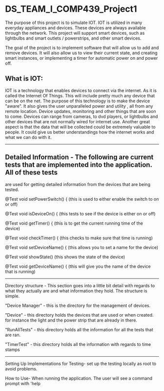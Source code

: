 ﻿# DS_TEAM_I_COMP439_Project1
 
 The purpose of this project is to simulate IOT.  IOT is utilized in many
 everyday appliances and devices.  These devices are always available
 through the network.  This project will support smart devices, such as lightbulbs
 and smart outlets / powerstrips, and other smart devices.
 
 The goal of the project is to implement software that will allow us to
 add and remove devices.  It will also allow us to view their current state,
 and creating smart instances, or implementing a timer for automatic power on 
 and power off.  
 
 ## What is IOT:
 IOT is a technology that enables devices to connect via the internet.  As it is called
 the Internet Of Things.  This will include pretty much any device that can be on the net.
 The purpose of this technology is to make the device "aware".  It also gives the user unparalleled 
 power and utility , all from any remote location.  Device updates, monitoring and other things that are soon to come.
 Devices can range from cameras, to dvd players, or lightbulbs and other devices that are not normally wired for internet use.
 Another great aspect is that the data that will be collected could be extremely valuable to people.  It could give us better
 understandings how the internet works and what we can do with it.

-----------------------------------------------------------------------------------------------------------------------------


## Detailed Information - The following are current tests that are implemented into the application.  All of these tests
are used for getting detailed information from the devices that are being tested.  


   @Test
   void setPowerSwitch() {
   (this is used to either enable the switch to on or off)
    
   @Test
   void isDeviceOn() {
   (this tests to see if the device is either on or off)
    
   @Test
   void getTimer() {
   (this is to get the current running time of the device)
   
   
   @Test
   void checkTimer() {
   (this checks to make sure that time is running)
   
   @Test
   void setDeviceName() {
   (this allows you to set a name for the device)
    
   @Test
   void showState()
   (this shows the state of the device)
   
   @Test
   void getDeviceName() {
   (this will give you the name of the device that is running)
    
-----------------------------------------------------------------------------------------------------------------------------


Directory structure -  This section goes into a little bit detail with regards to what they actually are and what information they hold.
The structure is simple.

"Device Manager" - this is the directory for the management of devices.

"Device" - this directory holds the devices that are used or when created.  for instance the light and the power strip that are already in there.

"RunAllTests" -  this directory holds all the information for all the tests that are ran.

"TimerTest" - this directory holds all the information with regards to time stamps

-----------------------------------------------------------------------------------------------------------------------------

Setting Up Implementations for Testing-
set up the testing locally as root to avoid problems. 




How to Use-
When running the application.  The user will see a command prompt with 'help











 
 
 
 
